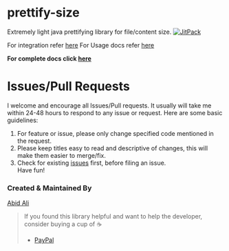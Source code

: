 # prettify-size
Extremely light java prettifying library for file/content size.
[![JitPack](https://img.shields.io/jitpack/v/jitpack/maven-simple.svg)](https://jitpack.io/#aaabidunique/prettify-size)

For integration refer [here](https://github.com/aaabidunique/prettify-size/wiki/Integration)
For Usage docs refer [here](https://github.com/aaabidunique/prettify-size/wiki/Usage)

**For complete docs click [here](https://github.com/aaabidunique/prettify-size/wiki)**

# Issues/Pull Requests
I welcome and encourage all Issues/Pull requests. It usually will take me within 24-48 hours to respond to any issue or request. Here are some basic guidelines:
  1. For feature or issue, please only change specified code mentioned in the request.
  2. Please keep titles easy to read and descriptive of changes, this will make them easier to merge/fix.
  3. Check for existing [issues](https://github.com/aaabidunique/prettify-size/issues) first, before filing an issue.  
  Have fun!

### Created & Maintained By
[Abid Ali](https://github.com/aaabidunique/)

> If you found this library helpful and want to help the developer, consider buying a cup of :coffee:
>  + [PayPal](https://www.paypal.me/aaabidunique)